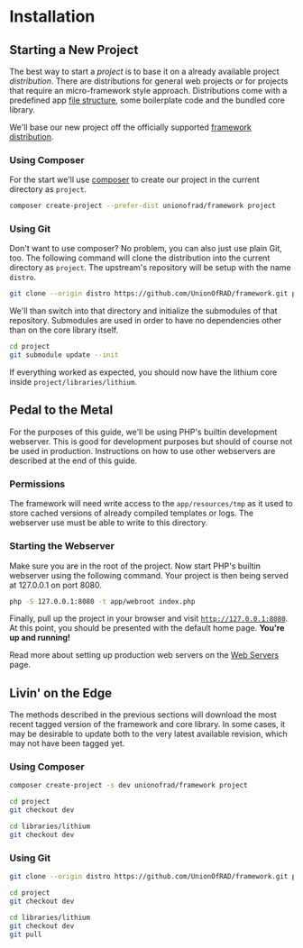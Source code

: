 # Installation

## Starting a New Project

The best way to start a *project* is to base it on a already available project *distribution*. There are distributions for general web projects or for projects that require an micro-framework style approach.
Distributions come with a predefined app [file structure](./architecture/file-structure.md), some boilerplate code and the bundled core library.

We'll base our new project off the officially supported [framework distribution](https://github.com/UnionOfRAD/framework).

### Using Composer


For the start we'll use [composer](https://getcomposer.org/) to create our project in
the current directory as `project`.

```bash
composer create-project --prefer-dist unionofrad/framework project
```

### Using Git

Don't want to use composer? No problem, you can also just use plain Git, too. The following command
will clone the distribution into the current directory as `project`. The upstream's repository
will be setup with the name `distro`.

```bash
git clone --origin distro https://github.com/UnionOfRAD/framework.git project
```

We'll than switch into that directory and initialize the submodules of that repository.
Submodules are used in order to have no dependencies other than on the core library itself.

```bash
cd project
git submodule update --init
```

If everything worked as expected, you should now have the lithium core inside `project/libraries/lithium`.

## Pedal to the Metal

For the purposes of this guide, we'll be using PHP's builtin development webserver. This is good for development purposes but should of course not be used in production. Instructions on how to use other
webservers are described at the end of this guide.

### Permissions

The framework will need write access to the `app/resources/tmp` as it used to store cached versions of
already compiled templates or logs. The webserver use must be able to write to this directory.

### Starting the Webserver

Make sure you are in the root of the project. Now start PHP's builtin webserver using the following command. Your project is then being served at 127.0.0.1 on port 8080.

```bash
php -S 127.0.0.1:8080 -t app/webroot index.php
```

Finally, pull up the project in your browser and visit [`http://127.0.0.1:8080`](http://127.0.0.1:8080).
At this point, you should be presented with the default home page. **You're up and running!**

<div class="note note-hint">
	Read more about setting up production web servers on the <a href="./installation/web-servers.md">Web Servers</a> page.
</div>

## Livin' on the Edge

The methods described in the previous sections will download the most recent tagged version of
the framework and core library. In some cases, it may be desirable to update both to the very
latest available revision, which may not have been tagged yet.

### Using Composer

```bash
composer create-project -s dev unionofrad/framework project

cd project
git checkout dev

cd libraries/lithium
git checkout dev
```

### Using Git

```bash
git clone --origin distro https://github.com/UnionOfRAD/framework.git project

cd project
git checkout dev

cd libraries/lithium
git checkout dev
git pull
```


